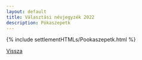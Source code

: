```yaml
---
layout: default
title: Választási névjegyzék 2022
description: Pókaszepetk
---
```


{% include settlementHTMLs/Pookaszepetk.html %}

[Vissza](../)